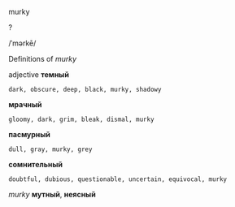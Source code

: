 murky

?

/ˈmərkē/

Definitions of _murky_

adjective
**темный**

    dark, obscure, deep, black, murky, shadowy
**мрачный**

    gloomy, dark, grim, bleak, dismal, murky
**пасмурный**

    dull, gray, murky, grey
**сомнительный**

    doubtful, dubious, questionable, uncertain, equivocal, murky

_murky_
**мутный**, **неясный**